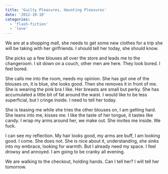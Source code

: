 ```yaml
---
title: 'Guilty Pleasures, Haunting Pleasures'
date: '2012-10-10'
categories:
  - 'flash-fiction'
  - 'love'
---
```


We are at a shopping mall, she needs to get some new clothes for a trip she will
be taking with her girlfriends. I should tell her today, she should know.

<!-- truncate -->


She picks up a few blouses all over the store and leads me to the changeroom. I
sit down on a couch, other men are here. They look bored. I feel bored.

She calls me into the room, needs my opinion. She has got one of the blouses on,
it is blue, she looks good. Then she removes it in front of me. She is wearing
the pink bra I like. Her breasts are small but perky. She has accumulated a
little bit of fat around the waist. I would like to be less superficial, but I
cringe inside. I need to tell her today.

She is teasing me while she tries the other blouses on, I am getting hard. She
leans into me, kisses me. I like the taste of her tongue, it tastes like candy.
I wrap my arms around her, we make out. She invites me inside. We fuck.

I can see my reflection. My hair looks good, my arms are buff, I am looking
good. I come. She does not. She is nice about it, understanding, she sinks into
my embrace, looking for warmth. But I already need my space. I feel drowsy and
annoyed. I am going to be cranky all evening.

We are walking to the checkout, holding hands. Can I tell her? I will tell her
tomorrow.
